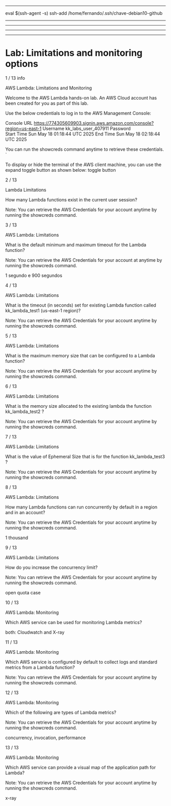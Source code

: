 
---


eval $(ssh-agent -s)
ssh-add /home/fernando/.ssh/chave-debian10-github


------------------------------------------------------------------------------------
------------------------------------------------------------------------------------
------------------------------------------------------------------------------------
------------------------------------------------------------------------------------

# Lab: Limitations and monitoring options


1 / 13
info

AWS Lambda: Limitations and Monitoring



Welcome to the AWS Lambda hands-on lab. An AWS Cloud account has been created for you as part of this lab.

Use the below credentials to log in to the AWS Management Console:

Console URL 	https://774305609903.signin.aws.amazon.com/console?region=us-east-1
Username 	kk_labs_user_407911
Password 	 
Start Time 	Sun May 18 01:18:44 UTC 2025
End Time 	Sun May 18 02:18:44 UTC 2025



You can run the showcreds command anytime to retrieve these credentials.
`

To display or hide the terminal of the AWS client machine, you can use the expand toggle button as shown below:
toggle button





2 / 13

Lambda Limitations

How many Lambda functions exist in the current user session?

Note: You can retrieve the AWS Credentials for your account anytime by running the showcreds command.




3 / 13

AWS Lambda: Limitations



What is the default minimum and maximum timeout for the Lambda function?

Note: You can retrieve the AWS Credentials for your account at anytime by running the showcreds command.



1 segundo
e 900 segundos




4 / 13

AWS Lambda: Limitations



What is the timeout (in seconds) set for existing Lambda function called kk_lambda_test1 (us-east-1 region)?

Note: You can retrieve the AWS Credentials for your account anytime by running the showcreds command.





5 / 13

AWS Lambda: Limitations



What is the maximum memory size that can be configured to a Lambda function?

Note: You can retrieve the AWS Credentials for your account anytime by running the showcreds command.




6 / 13

AWS Lambda: Limitations



What is the memory size allocated to the existing lambda the function kk_lambda_test2 ?

Note: You can retrieve the AWS Credentials for your account anytime by running the showcreds command.



7 / 13

AWS Lambda: Limitations



What is the value of Ephemeral Size that is for the function kk_lambda_test3 ?

Note: You can retrieve the AWS Credentials for your account anytime by running the showcreds command.





8 / 13

AWS Lambda: Limitations



How many Lambda functions can run concurrently by default in a region and in an account?

Note: You can retrieve the AWS Credentials for your account anytime by running the showcreds command.


1 thousand






9 / 13

AWS Lambda: Limitations



How do you increase the concurrency limit?

Note: You can retrieve the AWS Credentials for your account anytime by running the showcreds command.


open quota case




10 / 13

AWS Lambda: Monitoring



Which AWS service can be used for monitoring Lambda metrics?


both: Cloudwatch and X-ray




11 / 13

AWS Lambda: Monitoring



Which AWS service is configured by default to collect logs and standard metrics from a Lambda function?

Note: You can retrieve the AWS Credentials for your account anytime by running the showcreds command.






12 / 13

AWS Lambda: Monitoring



Which of the following are types of Lambda metrics?

Note: You can retrieve the AWS Credentials for your account anytime by running the showcreds command.


concurrency, invocation, performance



13 / 13

AWS Lambda: Monitoring



Which AWS service can provide a visual map of the application path for Lambda?

Note: You can retrieve the AWS Credentials for your account anytime by running the showcreds command.

x-ray